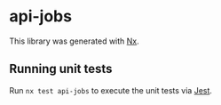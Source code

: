 # api-jobs

This library was generated with [Nx](https://nx.dev).

## Running unit tests

Run `nx test api-jobs` to execute the unit tests via [Jest](https://jestjs.io).
